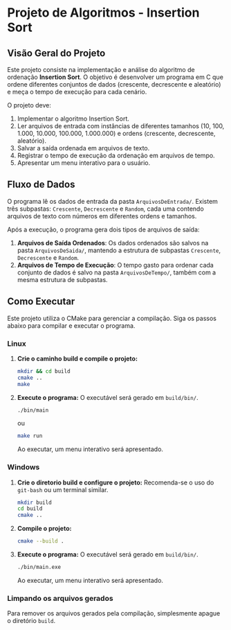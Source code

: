 # Projeto de Algoritmos - Insertion Sort

## Visão Geral do Projeto

Este projeto consiste na implementação e análise do algoritmo de ordenação **Insertion Sort**. O objetivo é desenvolver um programa em C que ordene diferentes conjuntos de dados (crescente, decrescente e aleatório) e meça o tempo de execução para cada cenário.

O projeto deve:

1.  Implementar o algoritmo Insertion Sort.
2.  Ler arquivos de entrada com instâncias de diferentes tamanhos (10, 100, 1.000, 10.000, 100.000, 1.000.000) e ordens (crescente, decrescente, aleatório).
3.  Salvar a saída ordenada em arquivos de texto.
4.  Registrar o tempo de execução da ordenação em arquivos de tempo.
5.  Apresentar um menu interativo para o usuário.

## Fluxo de Dados

O programa lê os dados de entrada da pasta `ArquivosDeEntrada/`. Existem três subpastas: `Crescente`, `Decrescente` e `Random`, cada uma contendo arquivos de texto com números em diferentes ordens e tamanhos.

Após a execução, o programa gera dois tipos de arquivos de saída:

1.  **Arquivos de Saída Ordenados**: Os dados ordenados são salvos na pasta `ArquivosDeSaida/`, mantendo a estrutura de subpastas `Crescente`, `Decrescente` e `Random`.
2.  **Arquivos de Tempo de Execução**: O tempo gasto para ordenar cada conjunto de dados é salvo na pasta `ArquivosDeTempo/`, também com a mesma estrutura de subpastas.

## Como Executar

Este projeto utiliza o CMake para gerenciar a compilação. Siga os passos abaixo para compilar e executar o programa.

### Linux

1.  **Crie o caminho build e compile o projeto:**
    ```bash
    mkdir && cd build
    cmake ..
    make
    ```

2.  **Execute o programa:**
    O executável será gerado em `build/bin/`.
    ```bash
    ./bin/main
    ```
    ou
    ```bash
    make run
    ```
    Ao executar, um menu interativo será apresentado.

### Windows

1.  **Crie o diretorio build e configure o projeto:**
    Recomenda-se o uso do `git-bash` ou um terminal similar.
    ```bash
    mkdir build
    cd build
    cmake ..
    ```

2.  **Compile o projeto:**
    ```bash
    cmake --build .
    ```

3.  **Execute o programa:**
    O executável será gerado em `build/bin/`.
    ```bash
    ./bin/main.exe
    ```
    Ao executar, um menu interativo será apresentado.

### Limpando os arquivos gerados

Para remover os arquivos gerados pela compilação, simplesmente apague o diretório `build`.
